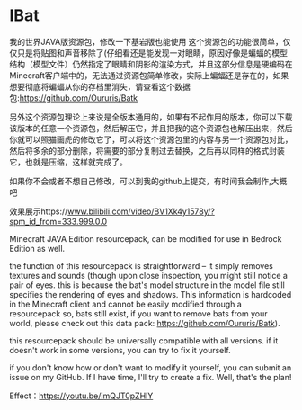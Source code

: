 # IBat
我的世界JAVA版资源包，修改一下基岩版也能使用
这个资源包的功能很简单，仅仅只是将贴图和声音移除了(仔细看还是能发现一对眼睛，原因好像是蝙蝠的模型结构（模型文件）仍然指定了眼睛和阴影的渲染方式，并且这部分信息是硬编码在Minecraft客户端中的，无法通过资源包简单修改，实际上蝙蝠还是存在的，如果想要彻底将蝙蝠从你的存档里消失，请查看这个数据包:https://github.com/Oururis/Batk

另外这个资源包理论上来说是全版本通用的，如果有不起作用的版本，你可以下载该版本的任意一个资源包，然后解压它，并且把我的这个资源包也解压出来，然后你就可以照猫画虎的修改它了，可以将这个资源包里的内容与另一个资源包对比，然后将多余的部分删除，将需要的部分复制过去替换，之后再以同样的格式封装它，也就是压缩，这样就完成了。

如果你不会或者不想自己修改，可以到我的github上提交，有时间我会制作,大概吧

效果展示https://www.bilibili.com/video/BV1Xk4y1578y/?spm_id_from=333.999.0.0

Minecraft JAVA Edition resourcepack, can be modified for use in Bedrock Edition as well.

the function of this resourcepack is straightforward – it simply removes textures and sounds (though upon close inspection, you might still notice a pair of eyes. this is because the bat's model structure in the model file still specifies the rendering of eyes and shadows. This information is hardcoded in the Minecraft client and cannot be easily modified through a resourcepack
so, bats still exist, if you want to remove bats from your world, please check out this data pack: https://github.com/Oururis/Batk).

this resourcepack should be universally compatible with all versions. if it doesn't work in some versions, you can try to fix it yourself.

if you don't know how or don't want to modify it yourself, you can submit an issue on my GitHub. If I have time, I'll try to create a fix. Well, that's the plan!

Effect：https://youtu.be/imQJT0pZHlY
